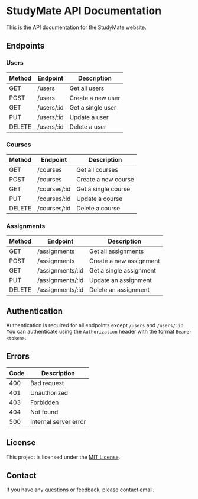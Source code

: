 # StudyMate API Documentation

This is the API documentation for the StudyMate website.

## Endpoints

### Users

| Method | Endpoint   | Description       |
| ------ | ---------- | ----------------- |
| GET    | /users     | Get all users     |
| POST   | /users     | Create a new user |
| GET    | /users/:id | Get a single user |
| PUT    | /users/:id | Update a user     |
| DELETE | /users/:id | Delete a user     |

### Courses

| Method | Endpoint     | Description         |
| ------ | ------------ | ------------------- |
| GET    | /courses     | Get all courses     |
| POST   | /courses     | Create a new course |
| GET    | /courses/:id | Get a single course |
| PUT    | /courses/:id | Update a course     |
| DELETE | /courses/:id | Delete a course     |

### Assignments

| Method | Endpoint         | Description             |
| ------ | ---------------- | ----------------------- |
| GET    | /assignments     | Get all assignments     |
| POST   | /assignments     | Create a new assignment |
| GET    | /assignments/:id | Get a single assignment |
| PUT    | /assignments/:id | Update an assignment    |
| DELETE | /assignments/:id | Delete an assignment    |

## Authentication

Authentication is required for all endpoints except `/users` and `/users/:id`. You can authenticate using the `Authorization` header with the format `Bearer <token>`.

## Errors

| Code | Description           |
| ---- | --------------------- |
| 400  | Bad request           |
| 401  | Unauthorized          |
| 403  | Forbidden             |
| 404  | Not found             |
| 500  | Internal server error |

## License

This project is licensed under the [MIT License](https://choosealicense.com/licenses/mit/).

## Contact

If you have any questions or feedback, please contact [email](abhijitpradhan909@gmail.com).
